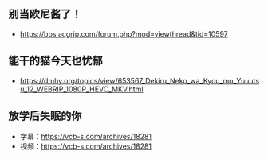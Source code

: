 ## 别当欧尼酱了！

- https://bbs.acgrip.com/forum.php?mod=viewthread&tid=10597

## 能干的猫今天也忧郁

- https://dmhy.org/topics/view/653567_Dekiru_Neko_wa_Kyou_mo_Yuuutsu_12_WEBRIP_1080P_HEVC_MKV.html

## 放学后失眠的你

- 字幕：https://vcb-s.com/archives/18281
- 视频：https://vcb-s.com/archives/18281